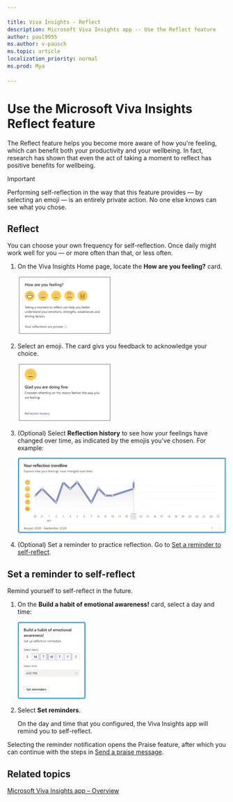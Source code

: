 ```yaml
---

title: Viva Insights - Reflect 
description: Microsoft Viva Insights app -- Use the Reflect feature
author: paul9955
ms.author: v-pausch
ms.topic: article
localization_priority: normal 
ms.prod: Mya

---
```


# Use the Microsoft Viva Insights Reflect feature 

The Reflect feature helps you become more aware of how you're feeling, which can benefit both your productivity and your wellbeing. In fact, research has shown that even the act of taking a moment to reflect has positive benefits for wellbeing. 

>[!Important]
>Performing self-reflection in the way that this feature provides &mdash; by selecting an emoji &mdash; is an entirely private action. No one else knows can see what you chose. 

## Reflect 

You can choose your own frequency for self-reflection. Once daily might work well for you &mdash; or more often than that, or less often.  

1. On the Viva Insights Home page, locate the **How are you feeling?** card.

   ![Reflect icons](images/reflect-icons.png)

2. Select an emoji. The card givs you feedback to acknowledge your choice. 

   ![Feedback page](images/reflect-history.png)

3. (Optional) Select **Reflection history** to see how your feelings have changed over time, as indicated by the emojis you've chosen. For example:

   ![Reminders to reflect](images/reflect-trendline.png)  

4. (Optional) Set a reminder to practice reflection. Go to [Set a reminder to self-reflect](#set-a-reminder-to-self-reflect).
   
## Set a reminder to self-reflect

Remind yourself to self-reflect in the future.

1. On the **Build a habit of emotional awareness!** card, select a day and time: 

   ![Reminders to reflect](images/reflect-reminders.png)  

2. Select **Set reminders**. 

   On the day and time that you configured, the Viva Insights app will remind you to self-reflect.

  Selecting the reminder notification opens the Praise feature, after which you can continue with the steps in [Send a praise message](#send-a-praise-message).  

## Related topics

[Microsoft Viva Insights app &ndash; Overview](teams-app.md)

 
